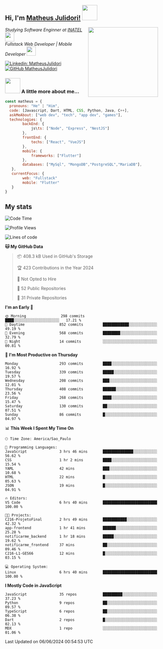 <h2> Hi, I'm <a href="https://matheusjulidori.github.io" target="_blank">Matheus Julidori!</a> <img src="https://media.giphy.com/media/12oufCB0MyZ1Go/giphy.gif" width="50"></h2>
<img align='right' src="https://media.giphy.com/media/3oKIPnAiaMCws8nOsE/giphy.gif" width="230" height="auto">
<p><em>Studying Software Enginner at <a href="http://www.inatel.br" target="_blank">INATEL</a><img src="https://media.giphy.com/media/fYSnHlufseco8Fh93Z/giphy.gif" width="30"></br>
  Fullstack Web Developer | Mobile Developer <img src="https://media.giphy.com/media/WUlplcMpOCEmTGBtBW/giphy.gif" width="30">
</em></p>

[![Linkedin: MatheusJulidori](https://img.shields.io/badge/-MatheusJulidori-blue?style=flat-square&logo=Linkedin&logoColor=white&link=https://www.linkedin.com/in/MatheusJulidori/)](https://www.linkedin.com/in/MatheusJulidori/)
[![GitHub MatheusJulidori](https://img.shields.io/github/followers/matheusjulidori?label=follow&style=social)](https://github.com/MatheusJulidori)


### <img src="https://media.giphy.com/media/VgCDAzcKvsR6OM0uWg/giphy.gif" width="50"> A little more about me...  

```javascript
const matheus = {
  pronouns: "He" | "Him",
  code: [Javascript, Dart, HTML, CSS, Python, Java, C++],
  askMeAbout: ["web dev", "tech", "app dev", "games"],
  technologies: {
        backEnd: {
            js\ts: ["Node", "Express", "NestJS"]
        },
        frontEnd: {
            techs: ["React", "VueJS"]
        },
        mobile: {
            frameworks: ["Flutter"]
        },
        databases: ["MySql", "MongoDB","PostgreSQL","MariaDB"],
   },
   currentFocus: {
        web: "Fullstack"
        mobile: "Flutter"
   }
}
```
<h2>My stats</h2>

<!--START_SECTION:waka-->
![Code Time](http://img.shields.io/badge/Code%20Time-624%20hrs%204%20mins-blue)

![Profile Views](http://img.shields.io/badge/Profile%20Views-0-blue)

![Lines of code](https://img.shields.io/badge/From%20Hello%20World%20I%27ve%20Written-6.7%20million%20lines%20of%20code-blue)

**🐱 My GitHub Data** 

> 📦 408.3 kB Used in GitHub's Storage 
 > 
> 🏆 423 Contributions in the Year 2024
 > 
> 🚫 Not Opted to Hire
 > 
> 📜 52 Public Repositories 
 > 
> 🔑 31 Private Repositories 
 > 
**I'm an Early 🐤** 

```text
🌞 Morning                298 commits         ████░░░░░░░░░░░░░░░░░░░░░   17.21 % 
🌆 Daytime                852 commits         ████████████░░░░░░░░░░░░░   49.19 % 
🌃 Evening                568 commits         ████████░░░░░░░░░░░░░░░░░   32.79 % 
🌙 Night                  14 commits          ░░░░░░░░░░░░░░░░░░░░░░░░░   00.81 % 
```
📅 **I'm Most Productive on Thursday** 

```text
Monday                   293 commits         ████░░░░░░░░░░░░░░░░░░░░░   16.92 % 
Tuesday                  339 commits         █████░░░░░░░░░░░░░░░░░░░░   19.57 % 
Wednesday                208 commits         ███░░░░░░░░░░░░░░░░░░░░░░   12.01 % 
Thursday                 408 commits         ██████░░░░░░░░░░░░░░░░░░░   23.56 % 
Friday                   268 commits         ████░░░░░░░░░░░░░░░░░░░░░   15.47 % 
Saturday                 130 commits         ██░░░░░░░░░░░░░░░░░░░░░░░   07.51 % 
Sunday                   86 commits          █░░░░░░░░░░░░░░░░░░░░░░░░   04.97 % 
```


📊 **This Week I Spent My Time On** 

```text
🕑︎ Time Zone: America/Sao_Paulo

💬 Programming Languages: 
JavaScript               3 hrs 46 mins       ██████████████░░░░░░░░░░░   56.62 % 
CSS                      1 hr 2 mins         ████░░░░░░░░░░░░░░░░░░░░░   15.54 % 
YAML                     42 mins             ███░░░░░░░░░░░░░░░░░░░░░░   10.68 % 
HTML                     22 mins             █░░░░░░░░░░░░░░░░░░░░░░░░   05.63 % 
JSON                     19 mins             █░░░░░░░░░░░░░░░░░░░░░░░░   04.91 % 

🔥 Editors: 
VS Code                  6 hrs 40 mins       █████████████████████████   100.00 % 

🐱‍💻 Projects: 
C216-ProjetoFinal        2 hrs 49 mins       ███████████░░░░░░░░░░░░░░   42.32 % 
app-frontend             1 hr 41 mins        ██████░░░░░░░░░░░░░░░░░░░   25.28 % 
notificarme_backend      1 hr 18 mins        █████░░░░░░░░░░░░░░░░░░░░   19.62 % 
notificarme_frontend     37 mins             ██░░░░░░░░░░░░░░░░░░░░░░░   09.46 % 
C216-L1-GES66            12 mins             █░░░░░░░░░░░░░░░░░░░░░░░░   03.15 % 

💻 Operating System: 
Linux                    6 hrs 40 mins       █████████████████████████   100.00 % 
```

**I Mostly Code in JavaScript** 

```text
JavaScript               35 repos            █████████░░░░░░░░░░░░░░░░   37.23 % 
Python                   9 repos             ██░░░░░░░░░░░░░░░░░░░░░░░   09.57 % 
TypeScript               6 repos             ██░░░░░░░░░░░░░░░░░░░░░░░   06.38 % 
Dart                     2 repos             █░░░░░░░░░░░░░░░░░░░░░░░░   02.13 % 
MDX                      1 repo              ░░░░░░░░░░░░░░░░░░░░░░░░░   01.06 % 
```




 Last Updated on 06/06/2024 00:54:53 UTC
<!--END_SECTION:waka-->
